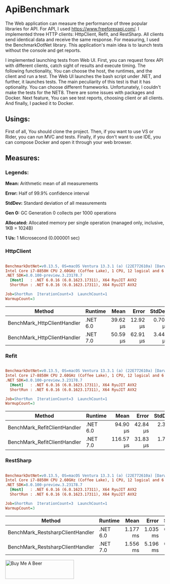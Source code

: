 # ApiBenchmark
The Web application can measure the performance of three popular libraries for API. For API, I used https://www.freeforexapi.com/. I implemented three HTTP clients: HttpClient, Refit, and RestSharp. All clients send identical data and receive the same response. For measuring, I used the BenchmarkDotNet library. This application's main idea is to launch tests without the console and get reports.

I implemented launching tests from Web UI. First, you can request forex API with different clients, catch sight of results and execute timing. The following functionality, You can choose the host, the runtimes, and the client and run a test. The Web UI launches the bash script under .NET, and further, it launches tests. The main peculiarity of this test is that it has optionality. You can choose different frameworks. Unfortunately, I couldn't make the tests for the NET8. There are some issues with packages and Docker. Next feature, You can see test reports, choosing client or all clients. And finally, I packed it to Docker.

## Usings:
First of all, You should clone the project. Then, if you want to use VS or Rider, you can run MVC and tests. Finally, if you don't want to use IDE, you can compose Docker and open it through your web browser.


## Measures:

### **Legends:**

**Mean:** Arithmetic mean of all measurements

**Error:** Half of 99.9% confidence interval

**StdDev:** Standard deviation of all measurements

**Gen 0:** GC Generation 0 collects per 1000 operations

**Allocated:** Allocated memory per single operation (managed only, inclusive, 1KB = 1024B)

**1 Us:** 1 Microsecond (0.000001 sec)



### HttpClient
``` ini

BenchmarkDotNet=v0.13.5, OS=macOS Ventura 13.3.1 (a) (22E772610a) [Darwin 22.4.0]
Intel Core i7-8850H CPU 2.60GHz (Coffee Lake), 1 CPU, 12 logical and 6 physical cores
.NET SDK=8.0.100-preview.3.23178.7
  [Host]   : .NET 6.0.16 (6.0.1623.17311), X64 RyuJIT AVX2
  ShortRun : .NET 6.0.16 (6.0.1623.17311), X64 RyuJIT AVX2

Job=ShortRun  IterationCount=3  LaunchCount=1  
WarmupCount=3  

```
|                      Method |  Runtime |     Mean |    Error |   StdDev |   Gen0 |   Gen1 | Allocated |
|---------------------------- |--------- |---------:|---------:|---------:|-------:|-------:|----------:|
| BenchMark_HttpClientHandler | .NET 6.0 | 39.62 μs | 12.92 μs | 0.708 μs | 0.7935 | 0.4272 |   4.89 KB |
| BenchMark_HttpClientHandler | .NET 7.0 | 50.59 μs | 62.91 μs | 3.448 μs | 1.5869 | 0.4883 |   8.78 KB |





### Refit
``` ini

BenchmarkDotNet=v0.13.5, OS=macOS Ventura 13.3.1 (a) (22E772610a) [Darwin 22.4.0]
Intel Core i7-8850H CPU 2.60GHz (Coffee Lake), 1 CPU, 12 logical and 6 physical cores
.NET SDK=8.0.100-preview.3.23178.7
  [Host]   : .NET 6.0.16 (6.0.1623.17311), X64 RyuJIT AVX2
  ShortRun : .NET 6.0.16 (6.0.1623.17311), X64 RyuJIT AVX2

Job=ShortRun  IterationCount=3  LaunchCount=1  
WarmupCount=3  

```
|                       Method |  Runtime |      Mean |    Error |   StdDev |   Gen0 |   Gen1 | Allocated |
|----------------------------- |--------- |----------:|---------:|---------:|-------:|-------:|----------:|
| BenchMark_RefitClientHandler | .NET 6.0 |  94.90 μs | 42.84 μs | 2.348 μs | 1.9531 | 0.4883 |  11.73 KB |
| BenchMark_RefitClientHandler | .NET 7.0 | 116.57 μs | 31.83 μs | 1.745 μs | 4.3945 | 1.4648 |  22.45 KB |

### RestSharp
``` ini

BenchmarkDotNet=v0.13.5, OS=macOS Ventura 13.3.1 (a) (22E772610a) [Darwin 22.4.0]
Intel Core i7-8850H CPU 2.60GHz (Coffee Lake), 1 CPU, 12 logical and 6 physical cores
.NET SDK=8.0.100-preview.3.23178.7
  [Host]   : .NET 6.0.16 (6.0.1623.17311), X64 RyuJIT AVX2
  ShortRun : .NET 6.0.16 (6.0.1623.17311), X64 RyuJIT AVX2

Job=ShortRun  IterationCount=3  LaunchCount=1  
WarmupCount=3  

```
|                           Method |  Runtime |     Mean |    Error |    StdDev |   Gen0 | Allocated |
|--------------------------------- |--------- |---------:|---------:|----------:|-------:|----------:|
| BenchMark_RestsharpClientHandler | .NET 6.0 | 1.177 ms | 1.035 ms | 0.0567 ms | 7.8125 |  53.52 KB |
| BenchMark_RestsharpClientHandler | .NET 7.0 | 1.556 ms | 5.196 ms | 0.2848 ms | 7.8125 |  46.03 KB |


<a href="https://www.buymeacoffee.com/b9z99kntvtQ" target="_blank"><img src="http://dartfordwaffler.co.uk/wp-content/uploads/2021/03/buy-me-a-beer.jpg" alt="Buy Me A Beer" style="height: 60px !important;width: 217px !important;" ></a>
